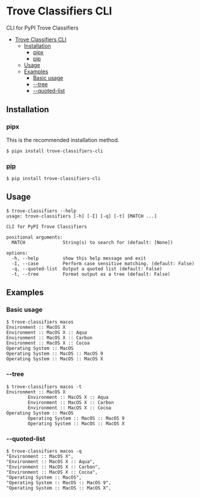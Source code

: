 # Trove Classifiers CLI

CLI for PyPI Trove Classifiers

- [Trove Classifiers CLI](#trove-classifiers-cli)
	- [Installation](#installation)
		- [pipx](#pipx)
		- [pip](#pip)
	- [Usage](#usage)
	- [Examples](#examples)
		- [Basic usage](#basic-usage)
		- [--tree](#--tree)
		- [--quoted-list](#--quoted-list)

## Installation

### pipx

This is the recommended installation method.

```
$ pipx install trove-classifiers-cli
```

### [pip](https://pypi.org/project/trove-classifiers-cli/)

```
$ pip install trove-classifiers-cli
```

## Usage

```
$ trove-classifiers --help
usage: trove-classifiers [-h] [-I] [-q] [-t] [MATCH ...]

CLI for PyPI Trove Classifiers

positional arguments:
  MATCH              String(s) to search for (default: [None])

options:
  -h, --help         show this help message and exit
  -I, --case         Perform case sensitive matching. (default: False)
  -q, --quoted-list  Output a quoted list (default: False)
  -t, --tree         Format output as a tree (default: False)
```

## Examples

### Basic usage
```
$ trove-classifiers macos
Environment :: MacOS X
Environment :: MacOS X :: Aqua
Environment :: MacOS X :: Carbon
Environment :: MacOS X :: Cocoa
Operating System :: MacOS
Operating System :: MacOS :: MacOS 9
Operating System :: MacOS :: MacOS X
```

### --tree
```
$ trove-classifiers macos -t
Environment :: MacOS X
        Environment :: MacOS X :: Aqua
        Environment :: MacOS X :: Carbon
        Environment :: MacOS X :: Cocoa
Operating System :: MacOS
        Operating System :: MacOS :: MacOS 9
        Operating System :: MacOS :: MacOS X
```

### --quoted-list
```
$ trove-classifiers macos -q
"Environment :: MacOS X",
"Environment :: MacOS X :: Aqua",
"Environment :: MacOS X :: Carbon",
"Environment :: MacOS X :: Cocoa",
"Operating System :: MacOS",
"Operating System :: MacOS :: MacOS 9",
"Operating System :: MacOS :: MacOS X",
```